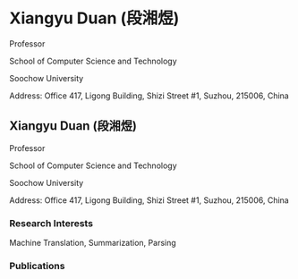 # Xiangyu Duan (段湘煜)

Professor

School of Computer Science and Technology

Soochow University

Address: Office 417, Ligong Building, Shizi Street #1, Suzhou, 215006, China

## Xiangyu Duan (段湘煜)

Professor

School of Computer Science and Technology

Soochow University

Address: Office 417, Ligong Building, Shizi Street #1, Suzhou, 215006, China

### Research Interests

Machine Translation, Summarization, Parsing

### Publications


